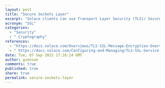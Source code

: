 ```yaml
---
layout: post
title: "Secure Sockets Layer"
excerpt: "Solace clients can use Transport Layer Security (TLS)/ Secure Sockets Layer (SSL)‑encrypted connections to an event broker. This allows an exchange of uncompressed Solace Message Format (SMF) data or Solace Element Management Protocol (SEMP) data with the event broker using TLS/SSL over single TCP connections instead of plain text over TCP."
acronym: "SSL"
categories:
  - "Security"
  - " Cryptography"
references:
  - "https://docs.solace.com/Overviews/TLS-SSL-Message-Encryption-Overview.htm"
  - " https://docs.solace.com/Configuring-and-Managing/TLS-SSL-Service-Connections.htm"
date: Tue, 07 Sep 2021 17:16:14 GMT
author: gvensan
comments: true
published: true
share: true
permalink: secure-sockets-layer
---
```

